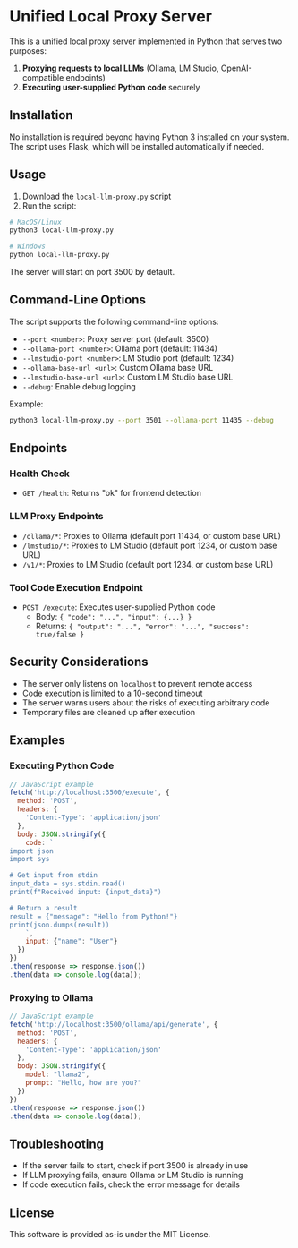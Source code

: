 # Unified Local Proxy Server

This is a unified local proxy server implemented in Python that serves two purposes:

1. **Proxying requests to local LLMs** (Ollama, LM Studio, OpenAI-compatible endpoints)
2. **Executing user-supplied Python code** securely

## Installation

No installation is required beyond having Python 3 installed on your system. The script uses Flask, which will be installed automatically if needed.

## Usage

1. Download the `local-llm-proxy.py` script
2. Run the script:

```bash
# MacOS/Linux
python3 local-llm-proxy.py

# Windows
python local-llm-proxy.py
```

The server will start on port 3500 by default.

## Command-Line Options

The script supports the following command-line options:

- `--port <number>`: Proxy server port (default: 3500)
- `--ollama-port <number>`: Ollama port (default: 11434)
- `--lmstudio-port <number>`: LM Studio port (default: 1234)
- `--ollama-base-url <url>`: Custom Ollama base URL
- `--lmstudio-base-url <url>`: Custom LM Studio base URL
- `--debug`: Enable debug logging

Example:

```bash
python3 local-llm-proxy.py --port 3501 --ollama-port 11435 --debug
```

## Endpoints

### Health Check

- `GET /health`: Returns "ok" for frontend detection

### LLM Proxy Endpoints

- `/ollama/*`: Proxies to Ollama (default port 11434, or custom base URL)
- `/lmstudio/*`: Proxies to LM Studio (default port 1234, or custom base URL)
- `/v1/*`: Proxies to LM Studio (default port 1234, or custom base URL)

### Tool Code Execution Endpoint

- `POST /execute`: Executes user-supplied Python code
  - Body: `{ "code": "...", "input": {...} }`
  - Returns: `{ "output": "...", "error": "...", "success": true/false }`

## Security Considerations

- The server only listens on `localhost` to prevent remote access
- Code execution is limited to a 10-second timeout
- The server warns users about the risks of executing arbitrary code
- Temporary files are cleaned up after execution

## Examples

### Executing Python Code

```javascript
// JavaScript example
fetch('http://localhost:3500/execute', {
  method: 'POST',
  headers: {
    'Content-Type': 'application/json'
  },
  body: JSON.stringify({
    code: `
import json
import sys

# Get input from stdin
input_data = sys.stdin.read()
print(f"Received input: {input_data}")

# Return a result
result = {"message": "Hello from Python!"}
print(json.dumps(result))
    `,
    input: {"name": "User"}
  })
})
.then(response => response.json())
.then(data => console.log(data));
```

### Proxying to Ollama

```javascript
// JavaScript example
fetch('http://localhost:3500/ollama/api/generate', {
  method: 'POST',
  headers: {
    'Content-Type': 'application/json'
  },
  body: JSON.stringify({
    model: "llama2",
    prompt: "Hello, how are you?"
  })
})
.then(response => response.json())
.then(data => console.log(data));
```

## Troubleshooting

- If the server fails to start, check if port 3500 is already in use
- If LLM proxying fails, ensure Ollama or LM Studio is running
- If code execution fails, check the error message for details

## License

This software is provided as-is under the MIT License.